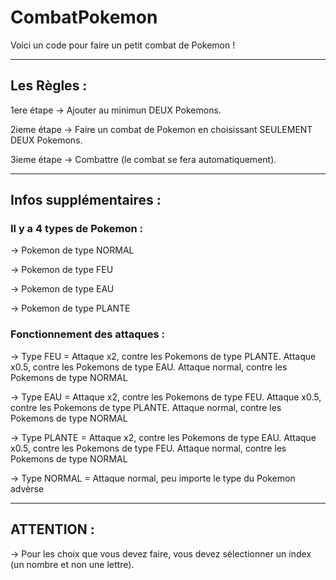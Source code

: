 # CombatPokemon

Voici un code pour faire un petit combat de Pokemon !

------------------------------------------------------

## Les Règles : 

1ere étape -> Ajouter au minimun DEUX Pokemons.

2ieme étape -> Faire un combat de Pokemon en choisissant SEULEMENT DEUX Pokemons.

3ieme étape -> Combattre (le combat se fera automatiquement).

------------------------------------------------------

## Infos supplémentaires : 

### Il y a 4 types de Pokemon :

-> Pokemon de type NORMAL

-> Pokemon de type FEU

-> Pokemon de type EAU

-> Pokemon de type PLANTE

### Fonctionnement des attaques : 

-> Type FEU = Attaque x2, contre les Pokemons de type PLANTE. Attaque x0.5, contre les Pokemons de type EAU. Attaque normal, contre les Pokemons de type NORMAL

-> Type EAU = Attaque x2, contre les Pokemons de type FEU. Attaque x0.5, contre les Pokemons de type PLANTE. Attaque normal, contre les Pokemons de type NORMAL

-> Type PLANTE = Attaque x2, contre les Pokemons de type EAU. Attaque x0.5, contre les Pokemons de type FEU. Attaque normal, contre les Pokemons de type NORMAL

-> Type NORMAL = Attaque normal, peu importe le type du Pokemon advèrse

------------------------------------------------------

## ATTENTION :

-> Pour les choix que vous devez faire, vous devez sélectionner un index (un nombre et non une lettre).
